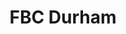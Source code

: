 ---
layout: post-index
index: 
    tag: fbc-durham
title: "FBC Durham"
permalink: /tags/fbc-durham/
---